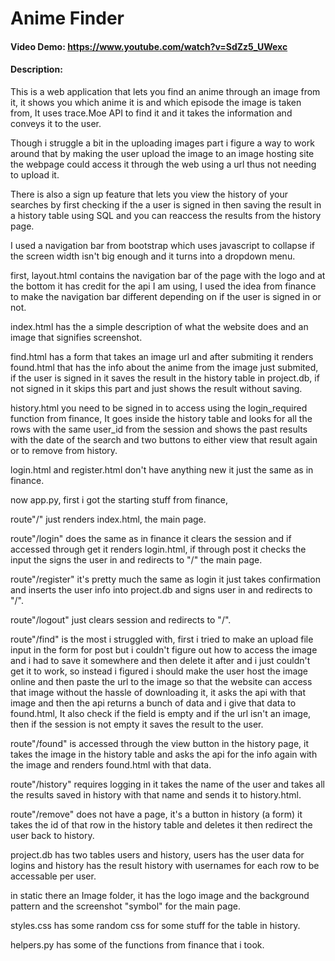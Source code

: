 # Anime Finder
#### Video Demo: https://www.youtube.com/watch?v=SdZz5_UWexc
#### Description:
This is a web application that lets you find an anime through an image from it, it shows you which anime it is and which episode the image is taken from, It uses trace.Moe API to find it and it takes the information and conveys it to the user.

Though i struggle a bit in the uploading images part i figure a way to work around that by making the user upload the image to an image hosting site the webpage could access it through the web using a url thus not needing to upload it.

There is also a sign up feature that lets you view the history of your searches by first checking if the a user is signed in then saving the result in a history table using SQL and you can reaccess the results from the history page.

I used a navigation bar from bootstrap which uses javascript to collapse if the screen width isn't big enough and it turns into a dropdown menu.

first, layout.html contains the navigation bar of the page with the logo and at the bottom it has credit for the api I am using, I used the idea from finance to make the navigation bar different depending on if the user is signed in or not.

index.html has the a simple description of what the website does and an image that signifies screenshot.

find.html has a form that takes an image url and after submiting it renders found.html that has the info about the anime from the image just submited, if the user is signed in it saves the result in the history table in project.db, if not signed in it skips this part and just shows the result without saving.

history.html you need to be signed in to access using the login_required function from finance, It goes inside the history table and looks for all the rows with the same user_id from the session and shows the past results with the date of the search and two buttons to either view that result again or to remove from history.

login.html and register.html don't have anything new it just the same as in finance.

now app.py, first i got the starting stuff from finance,

route"/" just renders index.html, the main page.

route"/login" does the same as in finance it clears the session and if accessed through get it renders login.html, if through post it checks the input the signs the user in and redirects to "/" the main page.

route"/register" it's pretty much the same as login it just takes confirmation and inserts the user info into project.db and signs user in and redirects to "/".

route"/logout" just clears session and redirects to "/".

route"/find" is the most i struggled with, first i tried to make an upload file input in the form for post but i couldn't figure out how to access the image and i had to save it somewhere and then delete it after and i just couldn't get it to work, so instead i figured i should make the user host the image online and then paste the url to the image so that the website can access that image without the hassle of downloading it, it asks the api with that image and then the api returns a bunch of data and i give that data to found.html,
It also check if the field is empty and if the url isn't an image, then if the session is not empty it saves the result to the user.

route"/found" is accessed through the view button in the history page, it takes the image in the history table and asks the api for the info again with the image and renders found.html with that data.

route"/history" requires logging in it takes the name of the user and takes all the results saved in history with that name and sends it to history.html.

route"/remove" does not have a page, it's a button in history (a form) it takes the id of that row in the history table and deletes it then redirect the user back to history.

project.db has two tables users and history, users has the user data for logins and history has the result history with usernames for each row to be accessable per user.

in static there an Image folder, it has the logo image and the background pattern and the screenshot "symbol" for the main page.

styles.css has some random css for some stuff for the table in history.

helpers.py has some of the functions from finance that i took.